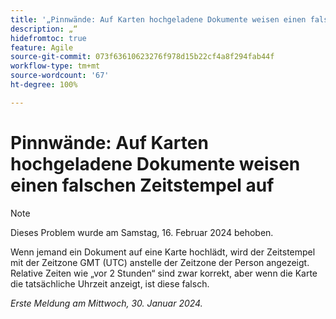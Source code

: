 ```yaml
---
title: '„Pinnwände: Auf Karten hochgeladene Dokumente weisen einen falschen Zeitstempel auf“'
description: „“
hidefromtoc: true
feature: Agile
source-git-commit: 073f63610623276f978d15b22cf4a8f294fab44f
workflow-type: tm+mt
source-wordcount: '67'
ht-degree: 100%

---
```



# Pinnwände: Auf Karten hochgeladene Dokumente weisen einen falschen Zeitstempel auf

>[!NOTE]
>
>Dieses Problem wurde am Samstag, 16. Februar 2024 behoben.

Wenn jemand ein Dokument auf eine Karte hochlädt, wird der Zeitstempel mit der Zeitzone GMT (UTC) anstelle der Zeitzone der Person angezeigt. Relative Zeiten wie „vor 2 Stunden“ sind zwar korrekt, aber wenn die Karte die tatsächliche Uhrzeit anzeigt, ist diese falsch.

_Erste Meldung am Mittwoch, 30. Januar 2024._
